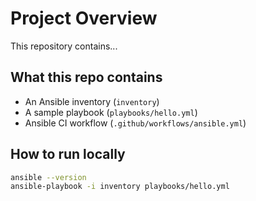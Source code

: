 # Project Overview
This repository contains...
<!-- Ask Copilot to summarize this repo and its CI in a few sentences. -->

## What this repo contains
- An Ansible inventory (`inventory`)
- A sample playbook (`playbooks/hello.yml`)
- Ansible CI workflow (`.github/workflows/ansible.yml`)

## How to run locally
```bash
ansible --version
ansible-playbook -i inventory playbooks/hello.yml
